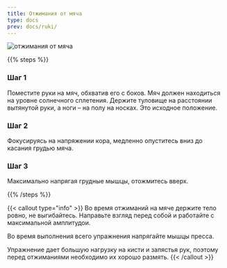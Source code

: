 ```yaml
---
title: Отжимания от мяча
type: docs
prev: docs/ruki/
---
```

![отжимания от мяча](https://github.com/user-attachments/assets/b657e798-8ee7-4353-8faf-40d9474bad7c)

{{% steps %}}

### Шаг 1
Поместите руки на мяч, обхватив его с боков. Мяч должен находиться на уровне солнечного сплетения. Держите туловище на расстоянии вытянутой руки, а ноги – на полу на носках. Это исходное положение.

### Шаг 2
Фокусируясь на напряжении кора, медленно опуститесь вниз до касания грудью мяча.

### Шаг 3
Максимально напрягая грудные мышцы, отожмитесь вверх.


{{% /steps %}}

{{< callout type="info" >}}
Во время отжиманий на мяче держите тело ровно, не выгибайтесь. Направьте взгляд перед собой и работайте с максимальной амплитудои.

﻿﻿Во время выполнения всего упражнения напрягайте мышцы пресса.

Упражнение дает большую нагрузку на кисти и запястья рук, поэтому перед отжиманиями необходимо их хорошо размять.
{{< /callout >}}
